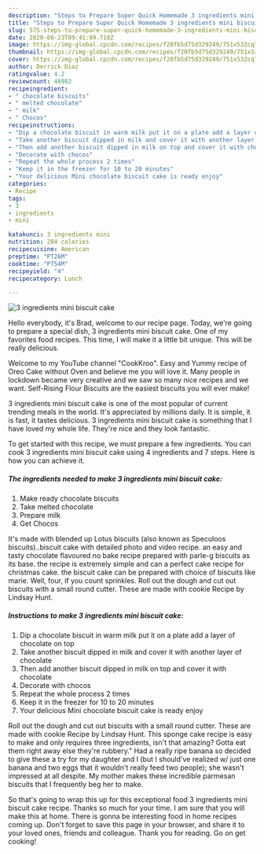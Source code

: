 ```yaml
---
description: "Steps to Prepare Super Quick Homemade 3 ingredients mini biscuit cake"
title: "Steps to Prepare Super Quick Homemade 3 ingredients mini biscuit cake"
slug: 575-steps-to-prepare-super-quick-homemade-3-ingredients-mini-biscuit-cake
date: 2020-08-23T09:41:09.718Z
image: https://img-global.cpcdn.com/recipes/f20fb5d75d329249/751x532cq70/3-ingredients-mini-biscuit-cake-recipe-main-photo.jpg
thumbnail: https://img-global.cpcdn.com/recipes/f20fb5d75d329249/751x532cq70/3-ingredients-mini-biscuit-cake-recipe-main-photo.jpg
cover: https://img-global.cpcdn.com/recipes/f20fb5d75d329249/751x532cq70/3-ingredients-mini-biscuit-cake-recipe-main-photo.jpg
author: Derrick Diaz
ratingvalue: 4.2
reviewcount: 48982
recipeingredient:
- " chocolate biscuits"
- " melted chocolate"
- " milk"
- " Chocos"
recipeinstructions:
- "Dip a chocolate biscuit in warm milk put it on a plate add a layer of chocolate on top"
- "Take another biscuit dipped in milk and cover it with another layer of chocolate"
- "Then add another biscuit dipped in milk on top and cover it with chocolate"
- "Decorate with chocos"
- "Repeat the whole process 2 times"
- "Keep it in the freezer for 10 to 20 minutes"
- "Your delicious Mini chocolate biscuit cake is ready enjoy"
categories:
- Recipe
tags:
- 3
- ingredients
- mini

katakunci: 3 ingredients mini 
nutrition: 284 calories
recipecuisine: American
preptime: "PT26M"
cooktime: "PT54M"
recipeyield: "4"
recipecategory: Lunch

---
```



![3 ingredients mini biscuit cake](https://img-global.cpcdn.com/recipes/f20fb5d75d329249/751x532cq70/3-ingredients-mini-biscuit-cake-recipe-main-photo.jpg)

Hello everybody, it's Brad, welcome to our recipe page. Today, we're going to prepare a special dish, 3 ingredients mini biscuit cake. One of my favorites food recipes. This time, I will make it a little bit unique. This will be really delicious.

Welcome to my YouTube channel &#34;CookKroo&#34;. Easy and Yummy recipe of Oreo Cake without Oven and believe me you will love it. Many people in lockdown became very creative and we saw so many nice recipes and we want. Self-Rising Flour Biscuits are the easiest biscuits you will ever make!

3 ingredients mini biscuit cake is one of the most popular of current trending meals in the world. It's appreciated by millions daily. It is simple, it is fast, it tastes delicious. 3 ingredients mini biscuit cake is something that I have loved my whole life. They're nice and they look fantastic.


To get started with this recipe, we must prepare a few ingredients. You can cook 3 ingredients mini biscuit cake using 4 ingredients and 7 steps. Here is how you can achieve it.

<!--inarticleads1-->

##### The ingredients needed to make 3 ingredients mini biscuit cake:

1. Make ready  chocolate biscuits
1. Take  melted chocolate
1. Prepare  milk
1. Get  Chocos


It&#39;s made with blended up Lotus biscuits (also known as Speculoos biscuits)..biscuit cake with detailed photo and video recipe. an easy and tasty chocolate flavoured no bake recipe prepared with parle-g biscuits as its base. the recipe is extremely simple and can a perfect cake recipe for christmas cake. the biscuit cake can be prepared with choice of biscuits like marie. Well, four, if you count sprinkles. Roll out the dough and cut out biscuits with a small round cutter. These are made with cookie Recipe by Lindsay Hunt. 

<!--inarticleads2-->

##### Instructions to make 3 ingredients mini biscuit cake:

1. Dip a chocolate biscuit in warm milk put it on a plate add a layer of chocolate on top
1. Take another biscuit dipped in milk and cover it with another layer of chocolate
1. Then add another biscuit dipped in milk on top and cover it with chocolate
1. Decorate with chocos
1. Repeat the whole process 2 times
1. Keep it in the freezer for 10 to 20 minutes
1. Your delicious Mini chocolate biscuit cake is ready enjoy


Roll out the dough and cut out biscuits with a small round cutter. These are made with cookie Recipe by Lindsay Hunt. This sponge cake recipe is easy to make and only requires three ingredients, isn&#39;t that amazing? Gotta eat them right away else they&#39;re rubbery.&#34; Had a really ripe banana so decided to give these a try for my daughter and I (but I should&#39;ve realized w/ just one banana and two eggs that it wouldn&#39;t really feed two people); she wasn&#39;t impressed at all despite. My mother makes these incredible parmesan biscuits that I frequently beg her to make. 

So that's going to wrap this up for this exceptional food 3 ingredients mini biscuit cake recipe. Thanks so much for your time. I am sure that you will make this at home. There is gonna be interesting food in home recipes coming up. Don't forget to save this page in your browser, and share it to your loved ones, friends and colleague. Thank you for reading. Go on get cooking!
